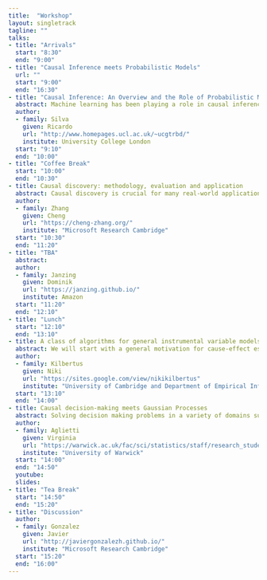 ```yaml
---
title:  "Workshop"
layout: singletrack
tagline: ""
talks:
- title: "Arrivals"
  start: "8:30"
  end: "9:00"
- title: "Causal Inference meets Probabilistic Models"
  url: ""
  start: "9:00"
  end: "16:30"
- title: "Causal Inference: An Overview and the Role of Probabilistic Modelling"
  abstract: Machine learning has been playing a role in causal inference for decades, but lately more and more of the machine learning community is realising its importance. In this talk, I’ll provide a short tutorial on the field, from representation to learning, hopefully motivating new researchers to join the fray and contribute with innovative ideas from a variety of backgrounds. In particular, we will revisit the use of probabilistic modelling, meaning likelihood-based methods and Bayesian inference in particular, on answering causal questions. Probabilistic modelling provides its own advantages and challenges compared to more direct approaches, and it is good to be aware of some of the issues.
  author: 
  - family: Silva
    given: Ricardo
    url: "http://www.homepages.ucl.ac.uk/~ucgtrbd/"
    institute: University College London
  start: "9:10"
  end: "10:00"
- title: "Coffee Break"
  start: "10:00"
  end: "10:30"    
- title: Causal discovery: methodology, evaluation and application
  abstract: Causal discovery is crucial for many real-world applications, especially in the situation, with only observational data. This talk will first provide a short overview of causal discovery methods, including score-based methods, constrain-based methods, and functional causal models. I will present an instance of a constraint-based causal discovery method in the presence of missing data. Secondly, I will discuss the challenge of causal discovery evaluation and how to utilize synthetic data for causal discovery evaluation. In the end, I will present a causal view on the robustness of neural networks where the causal relationship can be used to improve the robustness of neural networks.
  author:
  - family: Zhang
    given: Cheng
    url: "https://cheng-zhang.org/"
    institute: "Microsoft Research Cambridge"
  start: "10:30"
  end: "11:20"
- title: "TBA"
  abstract: 
  author:
  - family: Janzing
    given: Dominik
    url: "https://janzing.github.io/"
    institute: Amazon 
  start: "11:20"
  end: "12:10"  
- title: "Lunch"
  start: "12:10"
  end: "13:10"
- title: A class of algorithms for general instrumental variable models
  abstract: We will start with a general motivation for cause-effect estimation and describe common challenges such as identifiability. Next, we take a closer look at the instrumental variable setting and how an instrument can aid identification. While most approaches to achieve identifiability require one-size-fits-all assumptions such as an additive error model for the outcome, we will present a framework for partial identification, which provides lower and upper bounds on the causal treatment effect. The approach leverages advances in gradient-based optimization for the non-convex objective and works in the most general case, where instrument, treatment and outcome are continuous. Finally, we demonstrate on a set of synthetic and real-world data that our bounds capture the causal effect when additive methods fail, providing a useful range of answers compatible with observation as opposed to relying on unwarranted structural assumptions.
  author: 
  - family: Kilbertus
    given: Niki
    url: "https://sites.google.com/view/nikikilbertus"
    institute: "University of Cambridge and Department of Empirical Inference, MPI-IS"
  start: "13:10"
  end: "14:00"
- title: Causal decision-making meets Gaussian Processes
  abstract: Solving decision making problems in a variety of domains such as healthcare or operations research requires experimentation. By performing interventions one can understand how a system behaves when an action is taken and thus infer the cause-effect relationships of a phenomenon. Experiments are usually expensive, time-consuming, and may present ethical issues. Therefore, researchers generally have to trade-off cost, time, and other practical considerations to decide which experiments to conduct in order to learn about a system. In this talk I will present two methodologies that, by linking causal inference, experimental design and Gaussian process (GP) modelling, allow to efficiently learn the causal effects in a graph and identify the optimal intervention to perform. Firstly, I will show how to construct a multi-task causal GP model, the DAG-GP model, which captures the non-trivial correlation structure across different experimental outputs. By sharing experimental information, the DAG-GP model accurately estimates the causal effects in a variety of experimental settings while enabling proper uncertainty quantification. I will then demonstrate how this model, and more generally GP models, can be used within decision-making algorithm to choose experiments to perform. Particularly, I will introduce the Causal Bayesian Optimization algorithm and I will show how incorporating the knowledge of the causal graph in Bayesian Optimization improves the ability to reason about optimal decision making while decreasing the optimization cost and avoiding suboptimal solutions. 
  author: 
  - family: Aglietti
    given: Virginia
    url: "https://warwick.ac.uk/fac/sci/statistics/staff/research_students/aglietti/"
    institute: "University of Warwick"
  start: "14:00"
  end: "14:50"
  youtube: 
  slides: 
- title: "Tea Break"
  start: "14:50"
  end: "15:20"
- title: "Discussion"
  author:
  - family: Gonzalez
    given: Javier
    url: "http://javiergonzalezh.github.io/"
    institute: "Microsoft Research Cambridge"
  start: "15:20"
  end: "16:00"
---
```

